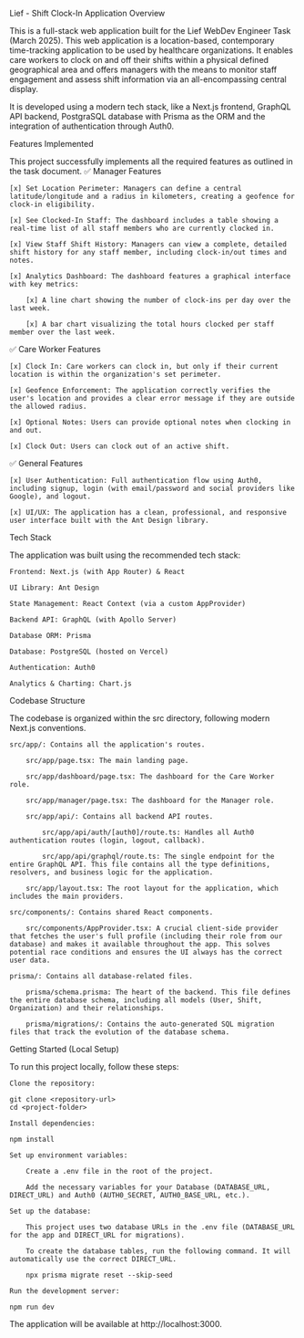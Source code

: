 Lief - Shift Clock-In Application
Overview

This is a full-stack web application built for the Lief WebDev Engineer Task (March 2025). This web application is a location-based, contemporary time-tracking application to be used by healthcare organizations. It enables care workers to clock on and off their shifts within a physical defined geographical area and offers managers with the means to monitor staff engagement and assess shift information via an all-encompassing central display.

It is developed using a modern tech stack, like a Next.js frontend, GraphQL API backend, PostgraSQL database with Prisma as the ORM and the integration of authentication through Auth0.

Features Implemented

This project successfully implements all the required features as outlined in the task document.
✅ Manager Features

    [x] Set Location Perimeter: Managers can define a central latitude/longitude and a radius in kilometers, creating a geofence for clock-in eligibility.

    [x] See Clocked-In Staff: The dashboard includes a table showing a real-time list of all staff members who are currently clocked in.

    [x] View Staff Shift History: Managers can view a complete, detailed shift history for any staff member, including clock-in/out times and notes.

    [x] Analytics Dashboard: The dashboard features a graphical interface with key metrics:

        [x] A line chart showing the number of clock-ins per day over the last week.

        [x] A bar chart visualizing the total hours clocked per staff member over the last week.

✅ Care Worker Features

    [x] Clock In: Care workers can clock in, but only if their current location is within the organization's set perimeter.

    [x] Geofence Enforcement: The application correctly verifies the user's location and provides a clear error message if they are outside the allowed radius.

    [x] Optional Notes: Users can provide optional notes when clocking in and out.

    [x] Clock Out: Users can clock out of an active shift.

✅ General Features

    [x] User Authentication: Full authentication flow using Auth0, including signup, login (with email/password and social providers like Google), and logout.

    [x] UI/UX: The application has a clean, professional, and responsive user interface built with the Ant Design library.

Tech Stack

The application was built using the recommended tech stack:

    Frontend: Next.js (with App Router) & React

    UI Library: Ant Design

    State Management: React Context (via a custom AppProvider)

    Backend API: GraphQL (with Apollo Server)

    Database ORM: Prisma

    Database: PostgreSQL (hosted on Vercel)

    Authentication: Auth0

    Analytics & Charting: Chart.js

Codebase Structure

The codebase is organized within the src directory, following modern Next.js conventions.

    src/app/: Contains all the application's routes.

        src/app/page.tsx: The main landing page.

        src/app/dashboard/page.tsx: The dashboard for the Care Worker role.

        src/app/manager/page.tsx: The dashboard for the Manager role.

        src/app/api/: Contains all backend API routes.

            src/app/api/auth/[auth0]/route.ts: Handles all Auth0 authentication routes (login, logout, callback).

            src/app/api/graphql/route.ts: The single endpoint for the entire GraphQL API. This file contains all the type definitions, resolvers, and business logic for the application.

        src/app/layout.tsx: The root layout for the application, which includes the main providers.

    src/components/: Contains shared React components.

        src/components/AppProvider.tsx: A crucial client-side provider that fetches the user's full profile (including their role from our database) and makes it available throughout the app. This solves potential race conditions and ensures the UI always has the correct user data.

    prisma/: Contains all database-related files.

        prisma/schema.prisma: The heart of the backend. This file defines the entire database schema, including all models (User, Shift, Organization) and their relationships.

        prisma/migrations/: Contains the auto-generated SQL migration files that track the evolution of the database schema.

Getting Started (Local Setup)

To run this project locally, follow these steps:

    Clone the repository:

    git clone <repository-url>
    cd <project-folder>

    Install dependencies:

    npm install

    Set up environment variables:

        Create a .env file in the root of the project.

        Add the necessary variables for your Database (DATABASE_URL, DIRECT_URL) and Auth0 (AUTH0_SECRET, AUTH0_BASE_URL, etc.).

    Set up the database:

        This project uses two database URLs in the .env file (DATABASE_URL for the app and DIRECT_URL for migrations).

        To create the database tables, run the following command. It will automatically use the correct DIRECT_URL.

        npx prisma migrate reset --skip-seed

    Run the development server:

    npm run dev

The application will be available at http://localhost:3000.